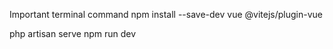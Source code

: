 Important terminal command
npm install --save-dev vue @vitejs/plugin-vue

php artisan serve
npm run dev
